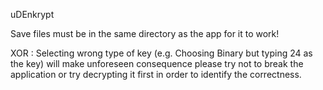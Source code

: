 uDEnkrypt

Save files must be in the same directory as the app for it to work!

XOR : Selecting wrong type of key (e.g. Choosing Binary but typing 24 as the key) will make unforeseen consequence please try not to break the application
or try decrypting it first in order to identify the correctness.
